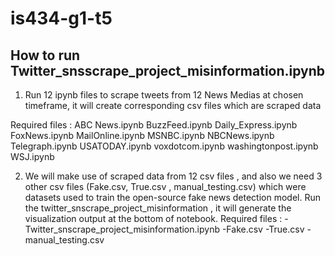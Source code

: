 # is434-g1-t5
## How to run Twitter_snsscrape_project_misinformation.ipynb

1. Run 12 ipynb files to scrape tweets from 12 News Medias at chosen timeframe, it will create corresponding csv files which are scraped data

Required files :
ABC News.ipynb
BuzzFeed.ipynb
Daily_Express.ipynb
FoxNews.ipynb
MailOnline.ipynb
MSNBC.ipynb
NBCNews.ipynb
Telegraph.ipynb
USATODAY.ipynb
voxdotcom.ipynb
washingtonpost.ipynb
WSJ.ipynb

2. We will make use of scraped data from 12 csv files , and also we need 3 other csv files (Fake.csv, True.csv , manual_testing.csv) which were datasets used to train the open-source fake news detection model. Run the twitter_snscrape_project_misinformation , it will generate the visualization output at the bottom of notebook. 
Required files : 
  -Twitter_snscrape_project_misinformation.ipynb
  -Fake.csv
  -True.csv
  -manual_testing.csv



